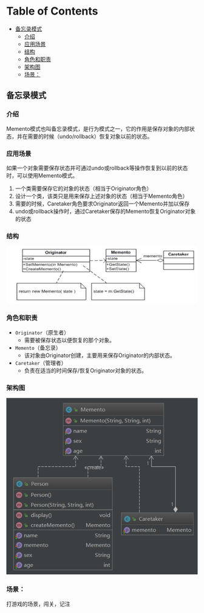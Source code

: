 # Table of Contents

  * [备忘录模式](#备忘录模式)
    * [介绍](#介绍)
    * [应用场景](#应用场景)
    * [结构](#结构)
    * [角色和职责](#角色和职责)
    * [架构图](#架构图)
    * [场景：](#场景)


## 备忘录模式

### 介绍

   Memento模式也叫备忘录模式，是行为模式之一，它的作用是保存对象的内部状态，并在需要的时候（undo/rollback）恢复对象以前的状态。

### 应用场景

如果一个对象需要保存状态并可通过undo或rollback等操作恢复到以前的状态时，可以使用Memento模式。

1. 一个类需要保存它的对象的状态（相当于Originator角色）
2. 设计一个类，该类只是用来保存上述对象的状态（相当于Memento角色）
3. 需要的时候，Caretaker角色要求Originator返回一个Memento并加以保存
4. undo或rollback操作时，通过Caretaker保存的Memento恢复Originator对象的状态

### 结构

![1565810287377](assets/1565810287377.png)





### 角色和职责

- `Originator`（原生者）
  - 需要被保存状态以便恢复的那个对象。
- `Memento`（备忘录）​    
  - 该对象由Originator创建，主要用来保存Originator的内部状态。
- `Caretaker`（管理者）
  - 负责在适当的时间保存/恢复Originator对象的状态。





### 架构图

![1565810675168](assets/1565810675168.png)



### 场景：

打游戏的场景，闯关，记注
